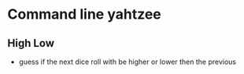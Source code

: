 # Command line yahtzee

## High Low 
- guess if the next dice roll with be higher or lower then the previous
